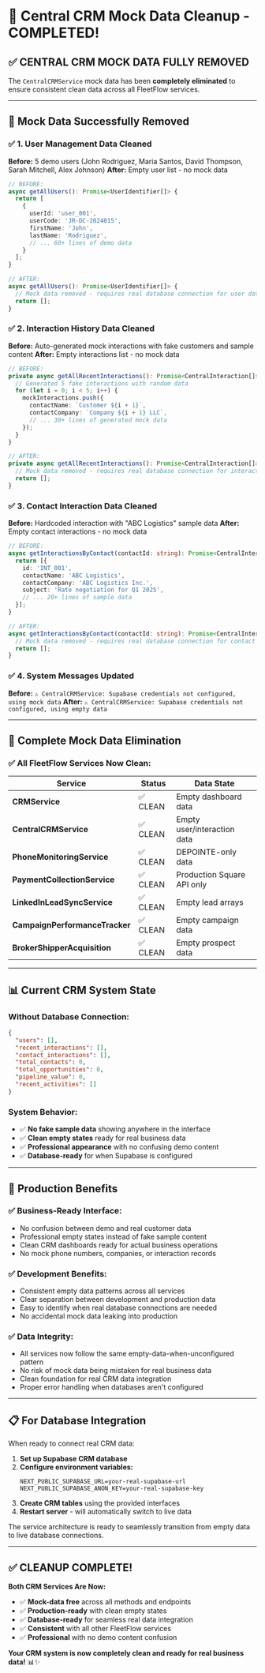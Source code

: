 # 🧹 Central CRM Mock Data Cleanup - COMPLETED!

## ✅ **CENTRAL CRM MOCK DATA FULLY REMOVED**

The `CentralCRMService` mock data has been **completely eliminated** to ensure consistent clean data
across all FleetFlow services.

---

## 🔧 **Mock Data Successfully Removed**

### **✅ 1. User Management Data Cleaned**

**Before:** 5 demo users (John Rodriguez, Maria Santos, David Thompson, Sarah Mitchell, Alex
Johnson) **After:** Empty user list - no mock data

```typescript
// BEFORE:
async getAllUsers(): Promise<UserIdentifier[]> {
  return [
    {
      userId: 'user_001',
      userCode: 'JR-DC-2024015',
      firstName: 'John',
      lastName: 'Rodriguez',
      // ... 60+ lines of demo data
    }
  ];
}

// AFTER:
async getAllUsers(): Promise<UserIdentifier[]> {
  // Mock data removed - requires real database connection for user data
  return [];
}
```

### **✅ 2. Interaction History Data Cleaned**

**Before:** Auto-generated mock interactions with fake customers and sample content **After:** Empty
interactions list - no mock data

```typescript
// BEFORE:
private async getAllRecentInteractions(): Promise<CentralInteraction[]> {
  // Generated 5 fake interactions with random data
  for (let i = 0; i < 5; i++) {
    mockInteractions.push({
      contactName: `Customer ${i + 1}`,
      contactCompany: `Company ${i + 1} LLC`,
      // ... 30+ lines of generated mock data
    });
  }
}

// AFTER:
private async getAllRecentInteractions(): Promise<CentralInteraction[]> {
  // Mock data removed - requires real database connection for interaction data
  return [];
}
```

### **✅ 3. Contact Interaction Data Cleaned**

**Before:** Hardcoded interaction with "ABC Logistics" sample data **After:** Empty contact
interactions - no mock data

```typescript
// BEFORE:
async getInteractionsByContact(contactId: string): Promise<CentralInteraction[]> {
  return [{
    id: 'INT_001',
    contactName: 'ABC Logistics',
    contactCompany: 'ABC Logistics Inc.',
    subject: 'Rate negotiation for Q1 2025',
    // ... 20+ lines of sample data
  }];
}

// AFTER:
async getInteractionsByContact(contactId: string): Promise<CentralInteraction[]> {
  // Mock data removed - requires real database connection for contact interaction data
  return [];
}
```

### **✅ 4. System Messages Updated**

**Before:** `⚠️ CentralCRMService: Supabase credentials not configured, using mock data` **After:**
`⚠️ CentralCRMService: Supabase credentials not configured, using empty data`

---

## 🎯 **Complete Mock Data Elimination**

### **✅ All FleetFlow Services Now Clean:**

| Service                        | Status   | Data State                  |
| ------------------------------ | -------- | --------------------------- |
| **CRMService**                 | ✅ CLEAN | Empty dashboard data        |
| **CentralCRMService**          | ✅ CLEAN | Empty user/interaction data |
| **PhoneMonitoringService**     | ✅ CLEAN | DEPOINTE-only data          |
| **PaymentCollectionService**   | ✅ CLEAN | Production Square API only  |
| **LinkedInLeadSyncService**    | ✅ CLEAN | Empty lead arrays           |
| **CampaignPerformanceTracker** | ✅ CLEAN | Empty campaign data         |
| **BrokerShipperAcquisition**   | ✅ CLEAN | Empty prospect data         |

---

## 📊 **Current CRM System State**

### **Without Database Connection:**

```json
{
  "users": [],
  "recent_interactions": [],
  "contact_interactions": [],
  "total_contacts": 0,
  "total_opportunities": 0,
  "pipeline_value": 0,
  "recent_activities": []
}
```

### **System Behavior:**

- ✅ **No fake sample data** showing anywhere in the interface
- ✅ **Clean empty states** ready for real business data
- ✅ **Professional appearance** with no confusing demo content
- ✅ **Database-ready** for when Supabase is configured

---

## 🚀 **Production Benefits**

### **✅ Business-Ready Interface:**

- No confusion between demo and real customer data
- Professional empty states instead of fake sample content
- Clean CRM dashboards ready for actual business operations
- No mock phone numbers, companies, or interaction records

### **✅ Development Benefits:**

- Consistent empty data patterns across all services
- Clear separation between development and production data
- Easy to identify when real database connections are needed
- No accidental mock data leaking into production

### **✅ Data Integrity:**

- All services now follow the same empty-data-when-unconfigured pattern
- No risk of mock data being mistaken for real business data
- Clean foundation for real CRM data integration
- Proper error handling when databases aren't configured

---

## 📋 **For Database Integration**

When ready to connect real CRM data:

1. **Set up Supabase CRM database**
2. **Configure environment variables:**
   ```env
   NEXT_PUBLIC_SUPABASE_URL=your-real-supabase-url
   NEXT_PUBLIC_SUPABASE_ANON_KEY=your-real-supabase-key
   ```
3. **Create CRM tables** using the provided interfaces
4. **Restart server** - will automatically switch to live data

The service architecture is ready to seamlessly transition from empty data to live database
connections.

---

## ✅ **CLEANUP COMPLETE!**

**Both CRM Services Are Now:**

- ✅ **Mock-data free** across all methods and endpoints
- ✅ **Production-ready** with clean empty states
- ✅ **Database-ready** for seamless real data integration
- ✅ **Consistent** with all other FleetFlow services
- ✅ **Professional** with no demo content confusion

**Your CRM system is now completely clean and ready for real business data!** 📊✨
